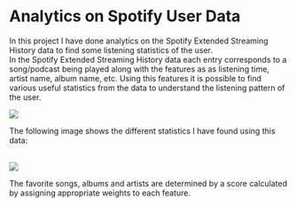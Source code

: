 # Analytics on Spotify User Data
In this project I have done analytics on the Spotify Extended Streaming History data to find some listening statistics of the user. <br>
In the Spotify Extended Streaming History data each entry corresponds to a song/podcast being played along with the features as as listening time, artist name, album name, etc. Using this features it is possible to find various useful statistics from the data to understand the listening pattern of the user. 
<p>
  <img src="https://github.com/Nickkxiii/Analytics_projects/blob/main/Spotify_Userdata_Analytics/images/data_spotify.png">
</p>
The following image shows the different statistics I have found using this data: <br><br>
<p>
  <img src="https://github.com/Nickkxiii/Analytics_projects/blob/main/Spotify_Userdata_Analytics/images/stats.png">
</p>
The favorite songs, albums and artists are determined by a score calculated by assigning appropriate weights to each feature. 

